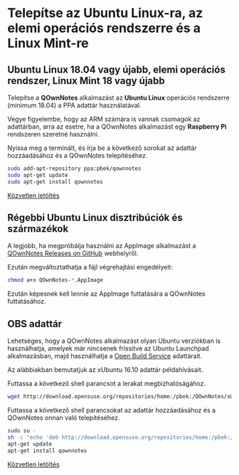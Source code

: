 # Telepítse az Ubuntu Linux-ra, az elemi operációs rendszerre és a Linux Mint-re

## Ubuntu Linux 18.04 vagy újabb, elemi operációs rendszer, Linux Mint 18 vagy újabb

Telepítse a **QOwnNotes** alkalmazást az **Ubuntu Linux** operációs rendszerre (minimum 18.04) a PPA adattár használatával.

Vegye figyelembe, hogy az ARM számára is vannak csomagok az adattárban, arra az esetre, ha a QOwnNotes alkalmazást egy **Raspberry Pi** rendszeren szeretné használni.

Nyissa meg a terminált, és írja be a következő sorokat az adattár hozzáadásához és a QOwnNotes telepítéséhez.

```bash
sudo add-apt-repository ppa:pbek/qownnotes
sudo apt-get update
sudo apt-get install qownnotes
```

[Közvetlen letöltés](https://launchpad.net/~pbek/+archive/ubuntu/qownnotes/+packages)

## Régebbi Ubuntu Linux disztribúciók és származékok

A legjobb, ha megpróbálja használni az AppImage alkalmazást a [QOwnNotes Releases on GitHub](https://github.com/pbek/QOwnNotes/releases) webhelyről.

Ezután megváltoztathatja a fájl végrehajtási engedélyeit:

```bash
chmod a+x QOwnNotes-*.AppImage
```

Ezután képesnek kell lennie az AppImage futtatására a QOwnNotes futtatásához.

## OBS adattár

Lehetséges, hogy a QOwnNotes alkalmazást olyan Ubuntu verziókban is használhatja, amelyek már nincsenek frissítve az Ubuntu Launchpad alkalmazásban, majd használhatja a [Open Build Service](https://build.opensuse.org/package/show/home:pbek:QOwnNotes/desktop) adattárait.

Az alábbiakban bemutatjuk az xUbuntu 16.10 adattár példahívásait.

Futtassa a következő shell parancsot a lerakat megbízhatóságához.

```bash
wget http://download.opensuse.org/repositories/home:/pbek:/QOwnNotes/xUbuntu_16.10/Release.key -O - | sudo apt-key add -
```

Futtassa a következő shell parancsokat az adattár hozzáadásához és a QOwnNotes onnan való telepítéséhez.

```bash
sudo su -
sh -c "echo 'deb http://download.opensuse.org/repositories/home:/pbek:/QOwnNotes/xUbuntu_16.10/ /' >> /etc/apt/sources.list.d/qownnotes.list"
apt-get update
apt-get install qownnotes
```

[Közvetlen letöltés](https://download.opensuse.org/repositories/home:/pbek:/QOwnNotes/xUbuntu_16.10)
